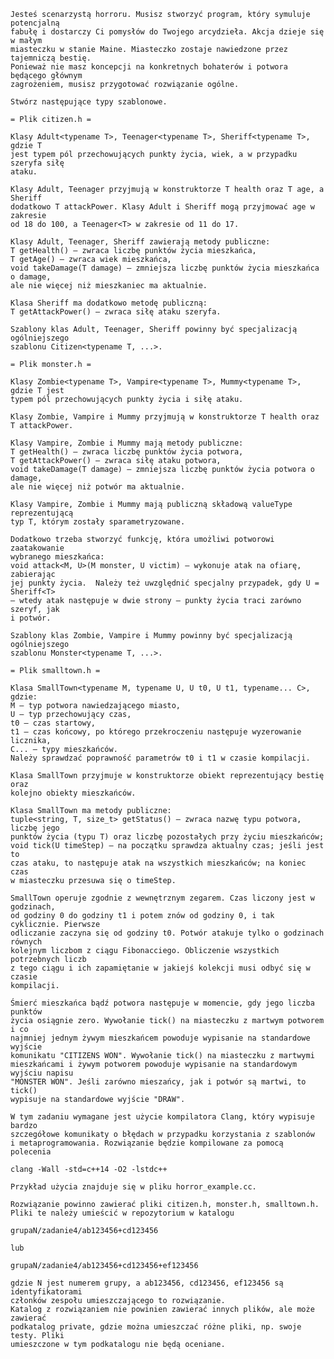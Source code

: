     Jesteś scenarzystą horroru. Musisz stworzyć program, który symuluje potencjalną
    fabułę i dostarczy Ci pomysłów do Twojego arcydzieła. Akcja dzieje się w małym
    miasteczku w stanie Maine. Miasteczko zostaje nawiedzone przez tajemniczą bestię.
    Ponieważ nie masz koncepcji na konkretnych bohaterów i potwora będącego głównym
    zagrożeniem, musisz przygotować rozwiązanie ogólne.

    Stwórz następujące typy szablonowe.

    = Plik citizen.h =

    Klasy Adult<typename T>, Teenager<typename T>, Sheriff<typename T>, gdzie T
    jest typem pól przechowujących punkty życia, wiek, a w przypadku szeryfa siłę
    ataku.

    Klasy Adult, Teenager przyjmują w konstruktorze T health oraz T age, a Sheriff
    dodatkowo T attackPower. Klasy Adult i Sheriff mogą przyjmować age w zakresie
    od 18 do 100, a Teenager<T> w zakresie od 11 do 17.

    Klasy Adult, Teenager, Sheriff zawierają metody publiczne:
    T getHealth() – zwraca liczbę punktów życia mieszkańca,
    T getAge() – zwraca wiek mieszkańca,
    void takeDamage(T damage) – zmniejsza liczbę punktów życia mieszkańca o damage,
    ale nie więcej niż mieszkaniec ma aktualnie.

    Klasa Sheriff ma dodatkowo metodę publiczną:
    T getAttackPower() – zwraca siłę ataku szeryfa.

    Szablony klas Adult, Teenager, Sheriff powinny być specjalizacją ogólniejszego
    szablonu Citizen<typename T, ...>.

    = Plik monster.h =

    Klasy Zombie<typename T>, Vampire<typename T>, Mummy<typename T>, gdzie T jest
    typem pól przechowujących punkty życia i siłę ataku.

    Klasy Zombie, Vampire i Mummy przyjmują w konstruktorze T health oraz
    T attackPower.

    Klasy Vampire, Zombie i Mummy mają metody publiczne:
    T getHealth() – zwraca liczbę punktów życia potwora,
    T getAttackPower() – zwraca siłę ataku potwora,
    void takeDamage(T damage) – zmniejsza liczbę punktów życia potwora o damage,
    ale nie więcej niż potwór ma aktualnie.

    Klasy Vampire, Zombie i Mummy mają publiczną składową valueType reprezentującą
    typ T, którym zostały sparametryzowane.

    Dodatkowo trzeba stworzyć funkcję, która umożliwi potworowi zaatakowanie
    wybranego mieszkańca:
    void attack<M, U>(M monster, U victim) – wykonuje atak na ofiarę, zabierając
    jej punkty życia.  Należy też uwzględnić specjalny przypadek, gdy U = Sheriff<T>
    – wtedy atak następuje w dwie strony – punkty życia traci zarówno szeryf, jak
    i potwór.

    Szablony klas Zombie, Vampire i Mummy powinny być specjalizacją ogólniejszego
    szablonu Monster<typename T, ...>.

    = Plik smalltown.h =

    Klasa SmallTown<typename M, typename U, U t0, U t1, typename... C>, gdzie:
    M – typ potwora nawiedzającego miasto,
    U – typ przechowujący czas,
    t0 – czas startowy,
    t1 – czas końcowy, po którego przekroczeniu następuje wyzerowanie licznika,
    C... – typy mieszkańców.
    Należy sprawdzać poprawność parametrów t0 i t1 w czasie kompilacji.

    Klasa SmallTown przyjmuje w konstruktorze obiekt reprezentujący bestię oraz
    kolejno obiekty mieszkańców.

    Klasa SmallTown ma metody publiczne:
    tuple<string, T, size_t> getStatus() – zwraca nazwę typu potwora, liczbę jego
    punktów życia (typu T) oraz liczbę pozostałych przy życiu mieszkańców;
    void tick(U timeStep) – na początku sprawdza aktualny czas; jeśli jest to
    czas ataku, to następuje atak na wszystkich mieszkańców; na koniec czas
    w miasteczku przesuwa się o timeStep.

    SmallTown operuje zgodnie z wewnętrznym zegarem. Czas liczony jest w godzinach,
    od godziny 0 do godziny t1 i potem znów od godziny 0, i tak cyklicznie. Pierwsze
    odliczanie zaczyna się od godziny t0. Potwór atakuje tylko o godzinach równych
    kolejnym liczbom z ciągu Fibonacciego. Obliczenie wszystkich potrzebnych liczb
    z tego ciągu i ich zapamiętanie w jakiejś kolekcji musi odbyć się w czasie
    kompilacji.

    Śmierć mieszkańca bądź potwora następuje w momencie, gdy jego liczba punktów
    życia osiągnie zero. Wywołanie tick() na miasteczku z martwym potworem i co
    najmniej jednym żywym mieszkańcem powoduje wypisanie na standardowe wyjście
    komunikatu "CITIZENS WON". Wywołanie tick() na miasteczku z martwymi
    mieszkańcami i żywym potworem powoduje wypisanie na standardowym wyjściu napisu
    "MONSTER WON". Jeśli zarówno mieszańcy, jak i potwór są martwi, to tick()
    wypisuje na standardowe wyjście "DRAW".

    W tym zadaniu wymagane jest użycie kompilatora Clang, który wypisuje bardzo
    szczegółowe komunikaty o błędach w przypadku korzystania z szablonów
    i metaprogramowania. Rozwiązanie będzie kompilowane za pomocą polecenia

    clang -Wall -std=c++14 -O2 -lstdc++

    Przykład użycia znajduje się w pliku horror_example.cc.

    Rozwiązanie powinno zawierać pliki citizen.h, monster.h, smalltown.h.
    Pliki te należy umieścić w repozytorium w katalogu

    grupaN/zadanie4/ab123456+cd123456

    lub

    grupaN/zadanie4/ab123456+cd123456+ef123456

    gdzie N jest numerem grupy, a ab123456, cd123456, ef123456 są identyfikatorami
    członków zespołu umieszczającego to rozwiązanie.
    Katalog z rozwiązaniem nie powinien zawierać innych plików, ale może zawierać
    podkatalog private, gdzie można umieszczać różne pliki, np. swoje testy. Pliki
    umieszczone w tym podkatalogu nie będą oceniane.
